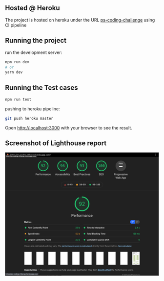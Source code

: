 ## Hosted @ Heroku

The project is hosted on heroku under the URL [ps-coding-challenge](https://github.com/thehaystacker/ps-coding-challenge) using CI pipeline

## Running the project

run the development server:

```bash
npm run dev
# or
yarn dev
```
## Running the Test cases

```bash
npm run test
```

pushing to heroku pipeline:

```bash
git push heroku master
```

Open [http://localhost:3000](http://localhost:3000) with your browser to see the result.

## Screenshot of Lighthouse report

![Lighthouse Report Screenshot](./attachments/lighthouse-report.png)
